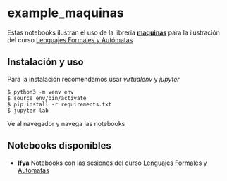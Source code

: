 # example_maquinas

Estas notebooks ilustran el uso de la librería
[**maquinas**](https://pypi.org/project/maquinas/) para la ilustración
del curso [Lenguajes Formales y
Autómatas](https://turing.iimas.unam.mx/~ivanvladimir/page/curso_lfya/)

## Instalación y uso

Para la instalación recomendamos usar _virtualenv_ y _jupyter_

    $ python3 -m venv env
    $ source env/bin/activate
    $ pip install -r requirements.txt
    $ jupyter lab

Ve al navegador y navega las notebooks

## Notebooks disponibles

* **lfya** Notebooks con las sesiones del curso [Lenguajes Formales y
    Autómatas](https://turing.iimas.unam.mx/~ivanvladimir/page/curso_lfya/)
